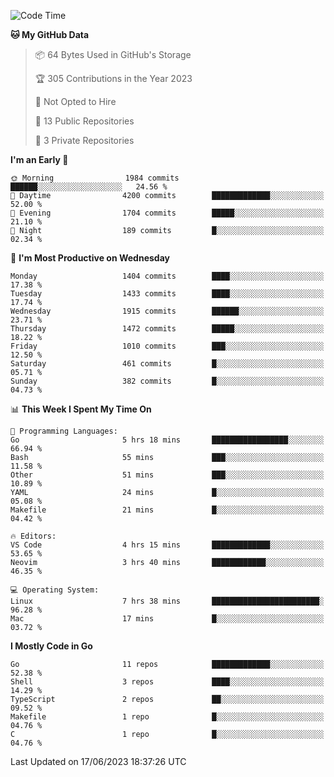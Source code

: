 <!--START_SECTION:waka-->
![Code Time](http://img.shields.io/badge/Code%20Time-34%20hrs%2039%20mins-blue)

**🐱 My GitHub Data** 

> 📦 64 Bytes Used in GitHub's Storage 
 > 
> 🏆 305 Contributions in the Year 2023
 > 
> 🚫 Not Opted to Hire
 > 
> 📜 13 Public Repositories 
 > 
> 🔑 3 Private Repositories 
 > 
**I'm an Early 🐤** 

```text
🌞 Morning                1984 commits        ██████░░░░░░░░░░░░░░░░░░░   24.56 % 
🌆 Daytime                4200 commits        █████████████░░░░░░░░░░░░   52.00 % 
🌃 Evening                1704 commits        █████░░░░░░░░░░░░░░░░░░░░   21.10 % 
🌙 Night                  189 commits         █░░░░░░░░░░░░░░░░░░░░░░░░   02.34 % 
```
📅 **I'm Most Productive on Wednesday** 

```text
Monday                   1404 commits        ████░░░░░░░░░░░░░░░░░░░░░   17.38 % 
Tuesday                  1433 commits        ████░░░░░░░░░░░░░░░░░░░░░   17.74 % 
Wednesday                1915 commits        ██████░░░░░░░░░░░░░░░░░░░   23.71 % 
Thursday                 1472 commits        █████░░░░░░░░░░░░░░░░░░░░   18.22 % 
Friday                   1010 commits        ███░░░░░░░░░░░░░░░░░░░░░░   12.50 % 
Saturday                 461 commits         █░░░░░░░░░░░░░░░░░░░░░░░░   05.71 % 
Sunday                   382 commits         █░░░░░░░░░░░░░░░░░░░░░░░░   04.73 % 
```


📊 **This Week I Spent My Time On** 

```text
💬 Programming Languages: 
Go                       5 hrs 18 mins       █████████████████░░░░░░░░   66.94 % 
Bash                     55 mins             ███░░░░░░░░░░░░░░░░░░░░░░   11.58 % 
Other                    51 mins             ███░░░░░░░░░░░░░░░░░░░░░░   10.89 % 
YAML                     24 mins             █░░░░░░░░░░░░░░░░░░░░░░░░   05.08 % 
Makefile                 21 mins             █░░░░░░░░░░░░░░░░░░░░░░░░   04.42 % 

🔥 Editors: 
VS Code                  4 hrs 15 mins       █████████████░░░░░░░░░░░░   53.65 % 
Neovim                   3 hrs 40 mins       ████████████░░░░░░░░░░░░░   46.35 % 

💻 Operating System: 
Linux                    7 hrs 38 mins       ████████████████████████░   96.28 % 
Mac                      17 mins             █░░░░░░░░░░░░░░░░░░░░░░░░   03.72 % 
```

**I Mostly Code in Go** 

```text
Go                       11 repos            █████████████░░░░░░░░░░░░   52.38 % 
Shell                    3 repos             ████░░░░░░░░░░░░░░░░░░░░░   14.29 % 
TypeScript               2 repos             ██░░░░░░░░░░░░░░░░░░░░░░░   09.52 % 
Makefile                 1 repo              █░░░░░░░░░░░░░░░░░░░░░░░░   04.76 % 
C                        1 repo              █░░░░░░░░░░░░░░░░░░░░░░░░   04.76 % 
```




 Last Updated on 17/06/2023 18:37:26 UTC
<!--END_SECTION:waka-->
